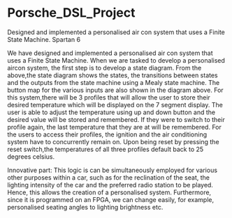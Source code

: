 # Porsche_DSL_Project
Designed and implemented a personalised air con system that uses a Finite State Machine. Spartan 6

We have designed and implemented a personalised air con system that uses a Finite State Machine.
When we are tasked to develop a personalised aircon system, the first step is to develop a state diagram. From the above,the state diagram shows the states, the transitions between states and the outputs from the state machine using a Mealy state machine. The button map for the various inputs are also shown in the diagram above.
For this system,there will be 3 profiles that will allow the user to store their desired temperature which will be displayed on the 7 segment display. The user is able to adjust the temperature using up and down button and the desired value will be stored and remembered. If they were to switch to their profile again, the last temperature that they are at will be remembered. For the users to access their profiles, the ignition and the air conditioning system have to concurrently remain on.  Upon being reset by pressing the reset switch,the temperatures of all three profiles default back to 25 degrees celsius.

Innovative part:
This logic is can be simultaneously employed for various other purposes within a car, such as for the reclination of the seat, the lighting intensity of the car and the preferred radio station to be played. Hence, this allows the creation of a personalised system. Furthermore, since it is programmed on an FPGA, we can change easily, for example, personalised seating angles to lighting brightness etc.
